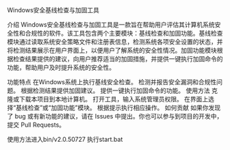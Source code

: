 Windows安全基线检查与加固工具

介绍
Windows安全基线检查与加固工具是一款旨在帮助用户评估其计算机系统安全性和合规性的软件。该工具包含两个主要模块：基线检查和加固功能。基线检查模块通过读取系统安全策略文件和注册表信息，检测系统各项安全设置的状态，并将检测结果展示在用户界面上，以便用户了解系统的安全性情况。加固功能模块根据检查结果提供的建议，向用户推荐适当的加固措施，并提供一键执行加固命令的功能，帮助用户及时提升系统的安全性。

功能特点
在Windows系统上执行基线安全检查。
检测并报告安全漏洞和合规性问题。
根据检测结果提供加固建议。
提供一键执行加固命令的功能。
使用方法
克隆或下载本项目到本地计算机。
打开工具，输入系统管理员权限。
在界面上选择“基线检查”或“加固功能”模块。
根据提示执行相应操作。
如何贡献
如果你发现了 bug 或有新功能的建议，请在 Issues 中提出。你也可以参与到项目的开发中，提交 Pull Requests。

使用方法进入bin/v2.0.50727  执行start.bat

